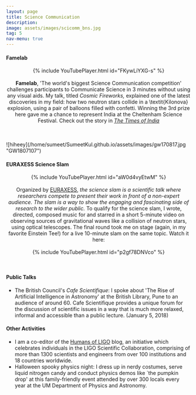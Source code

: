 ```yaml
---
layout: page
title: Science Communication 
description: 
image: assets/images/scicomm_bns.jpg
tag: 5
nav-menu: true
---
```



<!-- Main -->
<div id="main" class="alt" display:inline-block>

<!-- One -->
<section id="one">
        <div class="inner">


<h4> Famelab </h4>
<p style="text-align:center;">
{% include YouTubePlayer.html id="FKywLiYXG-s" %}
<br><br>
<b> Famelab</b>, 'The world's biggest Science Communication competition' challenges participants to Communicate Science in 3 minutes without using any visual aids. My talk, titled <i> Cosmic Fireworks, </i> explained one of the latest discoveries in my field: how two neutron stars collide in a \textit{Kilonova} explosion, using a pair of balloons filled with confetti. Winning the 3rd prize here gave me a chance to represent India at the Cheltenham Science Festival. Check out the story in <a href="https://timesofindia.indiatimes.com/city/pune/first-fame-lab-contest-unites-fine-arts-science/articleshow/57300934.cms" target="_blank"><i> The Times of India </i></a></p>
<br><br>
![hiheey](/home/sumeet/SumeetKul.github.io/assets/images/gw170817.jpg  "GW1807107")
<h4> EURAXESS Science Slam </h4>
<p style="text-align:center;">
{% include YouTubePlayer.html id="aW0d4vyEtwM" %}
<br><br>
   Organized by <a href="https://euraxess.ec.europa.eu/" target="_blank">EURAXESS</a>, <i> the science slam is a scientific talk where researchers compete to present their work in front of a non-expert audience. The slam is a way to show the engaging and fascinating side of research to the wider public. </i> To qualify for the science slam, I wrote, directed, composed music for and starred in a short 5-minute video on observing sources of gravitational waves like a collision of neutron stars, using optical telescopes. The final round took me on stage (again, in my favorite Einstein Tee!) for a live 10-minute slam on the same topic. Watch it here:
<br><br>
{% include YouTubePlayer.html id="p2gf78DNVco" %}
</p>
<br>
<h4> Public Talks </h4>

<ul>
<li> The British Council's <i>Cafe Scientifique</i>: I spoke about 'The Rise of Artificial Intelligence in Astronomy' at the British Library, Pune to an audience of around 60. Cafe Scientifique provides a unique forum for the discussion of scientific issues in a way that is much more relaxed, informal and accessible than a public lecture. (January 5, 2018) </li>
</ul>

<h4> Other Activities </h4>
<p>
<ul>
<li> I am a co-editor of the <a href="https://humansofligo.blogspot.com/" target="_blank">Humans of LIGO</a> blog, an initiative which celebrates individuals in the LIGO Scientific Collaboration, comprising of more than 1300 scientists and engineers from over 100 institutions and 18 countries worldwide.</li>
<li> Halloween spooky physics night: I dress up in nerdy costumes, serve liquid nitrogen candy and conduct physics demos like `the pumpkin drop' at this family-friendly event attended by over 300 locals every year at the UM Department of Physics and Astronomy.</li>
</ul>
